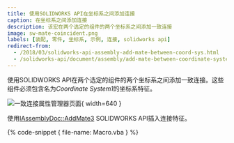```yaml
---
title: 使用SOLIDWORKS API在坐标系之间添加连接
caption: 在坐标系之间添加连接
description: 该宏在两个选定的组件的两个坐标系之间添加一致连接
image: sw-mate-coincident.png
labels: [装配, 零件, 坐标系, 示例, 连接, solidworks api]
redirect-from:
  - /2018/03/solidworks-api-assembly-add-mate-between-coord-sys.html
  - /solidworks-api/document/assembly/add-mate-between-coordinate-systems
---
```

使用SOLIDWORKS API在两个选定的组件的两个坐标系之间添加一致连接。这些组件必须包含名为*Coordinate System1*的坐标系特征。

![一致连接属性管理器页面](sw-mate-coincident.png){ width=640 }

使用[IAssemblyDoc::AddMate3](https://help.solidworks.com/2018/english/api/sldworksapi/solidworks.interop.sldworks~solidworks.interop.sldworks.iassemblydoc~addmate3.html) SOLIDWORKS API插入连接特征。

{% code-snippet { file-name: Macro.vba } %}
